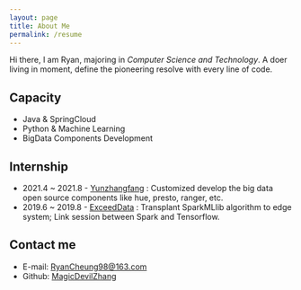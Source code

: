 ```yaml
---
layout: page
title: About Me
permalink: /resume
---
```


Hi there, I am Ryan, majoring in *Computer Science and Technology*. A doer living in moment, define the pioneering resolve with every line of code.

## Capacity

- Java & SpringCloud
- Python & Machine Learning
- BigData Components Development

## Internship

- 2021.4 ~ 2021.8 - [Yunzhangfang](https://www.yunzhangfang.com/) : Customized develop the big data open source components like hue, presto, ranger, etc.
- 2019.6 ~ 2019.8 - [ExceedData](http://www.smartsct.com/) : Transplant SparkMLlib algorithm to edge system; Link session between Spark and Tensorflow.

## Contact me

- E-mail: [RyanCheung98@163.com](mailto:ryancheung98@163.com)
- Github: [MagicDevilZhang](https://github.com/magicdevilzhang/)
